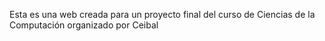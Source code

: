 Esta es una web creada para un proyecto final del curso de Ciencias de la Computación organizado por Ceibal
